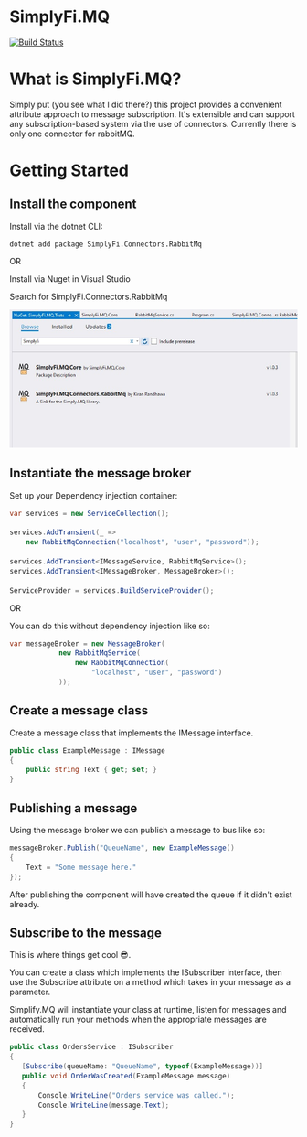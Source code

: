 
# SimplyFi.MQ 


[![Build Status](https://dev.azure.com/kiranrandhawa85/SimplyFi.MQ/_apis/build/status/ISimplifyComplexity.SimplyFi.MQ%20(1)?branchName=master)](https://dev.azure.com/kiranrandhawa85/SimplyFi.MQ/_build/latest?definitionId=6&branchName=master)

What is SimplyFi.MQ? 
=== 
Simply put (you see what I did there?) this project provides a convenient attribute approach to message subscription. It's extensible and can support any subscription-based system via the use of connectors. Currently there is only one connector for rabbitMQ. 

Getting Started
=== 

## Install the component

Install via the dotnet CLI:

```
dotnet add package SimplyFi.Connectors.RabbitMq
```
OR 

Install via Nuget in Visual Studio

Search for SimplyFi.Connectors.RabbitMq

![Visual Studio screenshot](./Artwork/documentation/NugetVS.jpeg)


## Instantiate the message broker

Set up your Dependency injection container: 
``` csharp
var services = new ServiceCollection();

services.AddTransient(_ =>
    new RabbitMqConnection("localhost", "user", "password"));

services.AddTransient<IMessageService, RabbitMqService>();
services.AddTransient<IMessageBroker, MessageBroker>();

ServiceProvider = services.BuildServiceProvider();
```

OR 

You can do this without dependency injection like so: 
``` csharp
var messageBroker = new MessageBroker(
            new RabbitMqService(
                new RabbitMqConnection(
                    "localhost", "user", "password")
            ));
```

## Create a message class

Create a message class that implements the IMessage interface.

``` csharp
public class ExampleMessage : IMessage
{
    public string Text { get; set; }
}
```

## Publishing a message

Using the message broker we can publish a message to bus like so:

``` csharp
messageBroker.Publish("QueueName", new ExampleMessage() 
{ 
    Text = "Some message here." 
});
 ```

After publishing the component will have created the queue if it didn't exist already. 

## Subscribe to the message

This is where things get cool 😎. 

You can create a class which implements the ISubscriber interface, then use the Subscribe attribute on a method which takes in your message as a parameter. 

Simplify.MQ will instantiate your class at runtime, listen for messages and automatically run your methods when the appropriate messages are received. 
 
 ``` csharp
public class OrdersService : ISubscriber
{
    [Subscribe(queueName: "QueueName", typeof(ExampleMessage))]
    public void OrderWasCreated(ExampleMessage message)
    {
        Console.WriteLine("Orders service was called.");
        Console.WriteLine(message.Text);
    }
}
```

